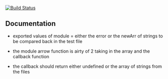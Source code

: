 [![Build Status](https://travis-ci.com/GitHubMaxwell/03-asynchronous-callbacks.svg?branch=master)](https://travis-ci.com/GitHubMaxwell/03-asynchronous-callbacks)

##  Documentation

* exported values of module = either the error or the newArr of strings to be compared back in the test file

* the module arrow function is airty of 2 taking in the array and the callback function
- the callback should return either undefined or the array of strings from the files